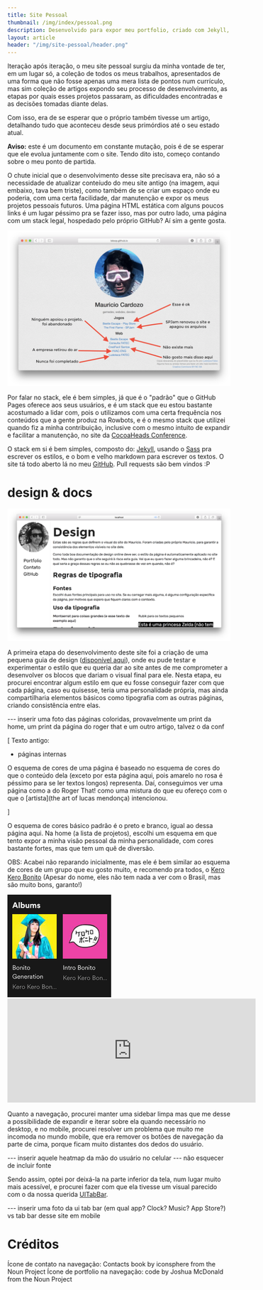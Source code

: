 ```yaml
---
title: Site Pessoal
thumbnail: /img/index/pessoal.png
description: Desenvolvido para expor meu portfolio, criado com Jekyll, hospedado pelo GitHub Pages. Quer entender melhor como o desenvolvi? Dá uma olhada aí
layout: article
header: "/img/site-pessoal/header.png"
---
```

Iteração após iteração, o meu site pessoal surgiu da minha vontade de ter, em um lugar só, a coleção de todos os meus trabalhos, 
apresentados de uma forma que não fosse apenas uma mera lista de pontos num currículo, mas sim coleção de artigos expondo seu processo
de desenvolvimento, as etapas por quais esses projetos passaram, as dificuldades encontradas e as decisões tomadas diante delas.

Com isso, era de se esperar que o próprio também tivesse um artigo, detalhando tudo que aconteceu desde seus primórdios até o seu estado atual.

**Aviso:** este é um documento em constante mutação, pois é de se esperar que ele evolua juntamente com o site. Tendo dito isto, começo contando
sobre o meu ponto de partida.

O chute inicial que o desenvolvimento desse site precisava era, não só a necessidade de atualizar conteíudo do meu site antigo (na imagem, aqui embaixo, tava bem triste),
como também de se criar um espaço onde eu poderia, com uma certa facilidade, dar manutenção e expor os meus projetos pessoais futuros. Uma página HTML estática com alguns
poucos links é um lugar péssimo pra se fazer isso, mas por outro lado, uma página com um stack legal, hospedado pelo próprio GitHub? Aí sim a gente gosta.

!["Foto da minha página antiga, fundo cinza, alguns poucos links azuis para projetos meus que não estão mais disponíveis na internet"](/img/site-pessoal/old-website.png)

Por falar no stack, ele é bem simples, já que é o "padrão" que o GitHub Pages oferece aos seus usuários, e é um stack que eu estou bastante acostumado a 
lidar com, pois o utilizamos com uma certa frequência nos conteúdos que a gente produz na Rowbots, e é o mesmo stack que utilizei quando fiz a minha
contribuição, inclusive com o mesmo intuito de expandir e facilitar a manutenção, no site da [CocoaHeads Conference](http://cocoaheadsconference.com.br).

O stack em si é bem simples, composto do: [Jekyll](http://jekyllrb.com), usando o [Sass](http://sass-lang.com) pra escrever os estilos, e o bom e velho markdown para escrever os textos.
O site tá todo aberto lá no meu [GitHub](https://github.com/loloop/loloop.github.io). Pull requests são bem vindos :P

# design & docs

!["Foto da minha página antiga, fundo cinza, alguns poucos links azuis para projetos meus que não estão mais disponíveis na internet"](/img/site-pessoal/design-stage.png)

A primeira etapa do desenvolvimento deste site foi a criação de uma pequena guia de design ([disponível aqui](/design)), onde eu pude testar e experimentar o estilo que eu queria dar ao site antes de me comprometer a desenvolver os blocos que dariam o visual final para ele. Nesta etapa, eu procurei encontrar algum estilo em que eu fosse conseguir fazer com que cada página, caso eu quisesse, teria uma personalidade própria, mas ainda compartilharia elementos básicos como tipografia com as outras páginas, criando consistência entre elas.

--- inserir uma foto das páginas coloridas, provavelmente um print da home, um print da página do roger that e um outro artigo, talvez o da conf

[   Texto antigo: 

- páginas internas

O esquema de cores de uma página é baseado no esquema de cores do que o conteúdo dela (exceto por esta página aqui, pois amarelo no rosa é péssimo para se ler textos longos) representa. 
Daí, conseguimos ver uma página como a do Roger That! como uma mistura do que eu ofereço com o que o [artista](the art of lucas mendonça) intencionou.

]

O esquema de cores básico padrão é o preto e branco, igual ao dessa página aqui. Na home (a lista de projetos), escolhi um esquema em que tento expor a minha visão pessoal da minha personalidade, com cores bastante fortes, mas que tem um quê de diversão. 

OBS: Acabei não reparando inicialmente, mas ele é bem similar ao esquema de cores de um grupo que eu gosto muito, e recomendo pra todos, o [Kero Kero Bonito](http://kerokerobonito.com) (Apesar do nome, eles não tem nada a ver com o Brasil, mas são muito bons, garanto!)

<div class="row">
    <div class="col-md-6">
        <img src="/img/site-pessoal/kkb.png" class="d-flex">
    </div>
    <div class="col-md-6">
        <iframe width="560" height="234" src="https://www.youtube.com/embed/4aQBkCrpWOg" frameborder="0" allowfullscreen></iframe>
    </div>
</div>

Quanto a navegação, procurei manter uma sidebar limpa mas que me desse a possibilidade de expandir e iterar sobre ela quando necessário no desktop, e no mobile, procurei resolver um problema que muito me incomoda no mundo mobile, que era remover os botões de navegação da parte de cima, porque ficam muito distantes dos dedos do usuário.

--- inserir aquele heatmap da mão do usuário no celular
--- não esquecer de incluir fonte

Sendo assim, optei por deixá-la na parte inferior da tela, num lugar muito mais acessível, e procurei fazer com que ela tivesse um visual parecido com o da nossa querida [UITabBar](https://developer.apple.com/reference/uikit/uitabbar).

--- inserir uma foto da ui tab bar (em qual app? Clock? Music? App Store?) vs tab bar desse site em mobile


# Créditos

Ícone de contato na navegação: Contacts book by iconsphere from the Noun Project
Ícone de portfolio na navegação: code by Joshua McDonald from the Noun Project